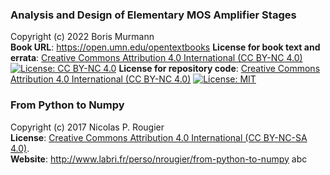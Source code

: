 ### Analysis and Design of Elementary MOS Amplifier Stages
Copyright (c) 2022 Boris Murmann  
**Book URL**: https://open.umn.edu/opentextbooks
**License for book text and errata**: [Creative Commons Attribution 4.0 International (CC BY-NC 4.0)](https://creativecommons.org/licenses/by-nc/4.0/) [![License: CC BY-NC 4.0](https://img.shields.io/badge/License-CC_BY--NC_4.0-lightgrey.svg)](https://creativecommons.org/licenses/by-nc/4.0/)
**License for repository code**: [Creative Commons Attribution 4.0 International (CC BY-NC 4.0)](https://creativecommons.org/licenses/by-nc/4.0/) [![License: MIT](https://img.shields.io/badge/License-MIT-yellow.svg)](https://opensource.org/licenses/MIT)

### From Python to Numpy
Copyright (c) 2017 Nicolas P. Rougier  
**License**: [Creative Commons Attribution 4.0 International (CC BY-NC-SA 4.0)](https://creativecommons.org/licenses/by-nc-sa/4.0/).  
**Website**: http://www.labri.fr/perso/nrougier/from-python-to-numpy
abc
